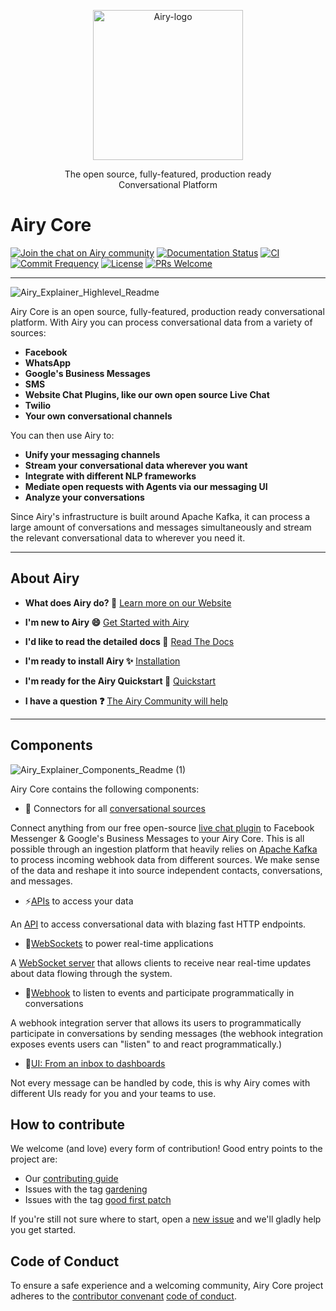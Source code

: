 <p align="center">
  <img src="https://global-uploads.webflow.com/5e9d5014fb5d85233d05fa23/5ea6ab4327484b79bdb4cea4_airy_primary_rgb.svg" alt="Airy-logo" width="240">
  <div align="center">The open source, fully-featured, production ready</div>
  <div align="center">Conversational Platform</div>
</p>

# Airy Core

[![Join the chat on Airy community](https://img.shields.io/badge/forum-join%20discussions-brightgreen.svg)](https://airy.co/community/?utm_source=badge&utm_medium=badge&utm_campaign=pr-badge&utm_content=badge)
[![Documentation Status](https://img.shields.io/badge/docs-stable-brightgreen.svg)](https://docs.airy.co/)
[![CI](https://github.com/airyhq/airy/workflows/CI/badge.svg)](https://github.com/airyhq/airy/actions?query=workflow%3ACI)
[![Commit Frequency](https://img.shields.io/github/commit-activity/m/airyhq/airy)](https://github.com/airyhq/airy/pulse)
[![License](https://img.shields.io/github/license/airyhq/airy)](https://github.com/airyhq/airy/blob/develop/LICENSE)
[![PRs Welcome](https://img.shields.io/badge/PRs-welcome-brightgreen.svg?style=flat-square)](https://github.com/airyhq/airy/projects)

---

![Airy_Explainer_Highlevel_Readme](https://user-images.githubusercontent.com/124274/113720584-18a8d500-96ef-11eb-97c3-362eebd6253d.jpeg)

Airy Core is an open source, fully-featured, production ready conversational
platform. With Airy you can process conversational data from a variety of
sources:

- **Facebook**
- **WhatsApp**
- **Google's Business Messages**
- **SMS**
- **Website Chat Plugins, like our own open source Live Chat**
- **Twilio**
- **Your own conversational channels**

You can then use Airy to:

- **Unify your messaging channels**
- **Stream your conversational data wherever you want**
- **Integrate with different NLP frameworks**
- **Mediate open requests with Agents via our messaging UI**
- **Analyze your conversations**

Since Airy's infrastructure is built around Apache Kafka, it can process a large
amount of conversations and messages simultaneously and stream the relevant
conversational data to wherever you need it.

---

## About Airy

- **What does Airy do? 🚀**
  [Learn more on our Website](https://airy.co/developers)

- **I'm new to Airy 😄**
  [Get Started with Airy](https://airy.co/docs/core/)

- **I'd like to read the detailed docs 📖**
  [Read The Docs](https://airy.co/docs/core/)

- **I'm ready to install Airy ✨**
  [Installation](https://airy.co/docs/core/getting-started/installation/introduction)

- **I'm ready for the Airy Quickstart 🚀**
  [Quickstart](https://airy.co/docs/core/getting-started/quickstart)

- **I have a question ❓**
  [The Airy Community will help](https://airy.co/community)

---

## Components

![Airy_Explainer_Components_Readme (1)](https://user-images.githubusercontent.com/12533283/112460661-6de3fe80-8d5f-11eb-8274-8446fbfcf5c8.png)

Airy Core contains the following components:

- 💬 Connectors for all [conversational sources](https://airy.co/docs/core/sources/introduction)

Connect anything from our free open-source [live chat
plugin](https://airy.co/docs/core/sources/chat-plugin) to Facebook
Messenger & Google's Business Messages to your Airy Core. This is
all possible through an ingestion platform that heavily relies on [Apache
Kafka](https://kafka.apache.org) to process incoming webhook data from different
sources. We make sense of the data and reshape it into source independent
contacts, conversations, and messages.

- ⚡[APIs](https://airy.co/docs/core/api/introduction) to access your data

An [API](https://airy.co/docs/core/api/introduction) to access conversational
data with blazing fast HTTP endpoints.

- 🔌[WebSockets](https://airy.co/docs/core/api/websocket) to power real-time applications

A [WebSocket server](https://airy.co/docs/core/api/websocket) that allows
clients to receive near real-time updates about data flowing through the system.

- 🎣[Webhook](https://airy.co/docs/core/api/webhook) to listen to events and participate programmatically in conversations

A webhook integration server that allows its users to programmatically
participate in conversations by sending messages (the webhook integration
exposes events users can "listen" to and react programmatically.)

- 💎[UI: From an inbox to dashboards](https://airy.co/docs/core/apps/ui/introduction)

Not every message can be handled by code, this is why Airy comes with different
UIs ready for you and your teams to use.

## How to contribute

We welcome (and love) every form of contribution! Good entry points to the
project are:

- Our [contributing guide](/docs/docs/guides/contributing.md)
- Issues with the tag
  [gardening](https://github.com/airyhq/airy/issues?q=is%3Aissue+is%3Aopen+label%3Agardening)
- Issues with the tag [good first
  patch](https://github.com/airyhq/airy/issues?q=is%3Aissue+is%3Aopen+label%3A%22good+first+patch%22)

If you're still not sure where to start, open a [new
issue](https://github.com/airyhq/airy/issues/new) and we'll gladly help you get
started.

## Code of Conduct

To ensure a safe experience and a welcoming community, Airy Core project adheres
to the [contributor convenant](https://www.contributor-covenant.org/) [code of
conduct](/code_of_conduct.md).



